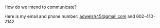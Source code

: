 How do we intend to communicate? 

Here is my email and phone number: adwelsh45@gmail.com and 602-410-2142
